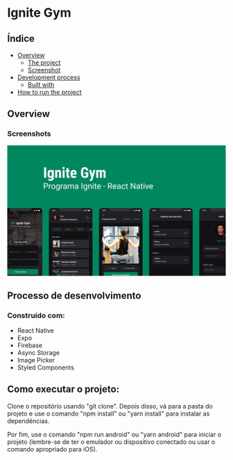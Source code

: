 # Ignite Gym

<!-- Este projeto foi desenvolvido durante a trilha React Native, disponível no Ignite da Rocketseat. -->

## Índice

- [Overview](#overview)
  - [The project](#the-project)
  - [Screenshot](#screenshot)
- [Development process](#development-process)
  - [Built with](#built-with)
- [How to run the project](#how-to-run-the-project)

## Overview

<!-- ### Sobre o projeto:

Os usuários devem ser capazes de:

- Crie uma conta e faça login
- Registrar novas pizzas
- Listar cardápio de pizza
- Fazer um pedido
- Gerenciamento de pedidos -->

### Screenshots

![](./screenshot.png)

## Processo de desenvolvimento

### Construído com:

- React Native
- Expo
- Firebase
- Async Storage
- Image Picker
- Styled Components

## Como executar o projeto:

Clone o repositório usando "git clone". Depois disso, vá para a pasta do projeto e use o comando "npm install" ou "yarn install" para instalar as dependências.

Por fim, use o comando "npm run android" ou "yarn android" para iniciar o projeto (lembre-se de ter o emulador ou dispositivo conectado ou usar o comando apropriado para iOS).
